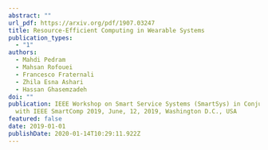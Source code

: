 ```yaml
---
abstract: ""
url_pdf: https://arxiv.org/pdf/1907.03247
title: Resource-Efficient Computing in Wearable Systems
publication_types:
  - "1"
authors:
  - Mahdi Pedram
  - Mahsan Rofouei
  - Francesco Fraternali
  - Zhila Esna Ashari
  - Hassan Ghasemzadeh
doi: ""
publication: IEEE Workshop on Smart Service Systems (SmartSys) in Conjunction
  with IEEE SmartComp 2019, June, 12, 2019, Washington D.C., USA
featured: false
date: 2019-01-01
publishDate: 2020-01-14T10:29:11.922Z
---
```

